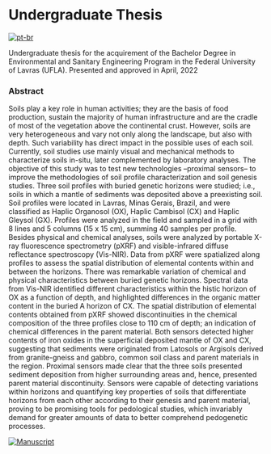 # Undergraduate Thesis

[![pt-br](https://img.shields.io/badge/Lang-pt--br-yellow)]()

Undergraduate thesis for the acquirement of the Bachelor Degree in Environmental
and Sanitary Engineering Program in the Federal University of Lavras (UFLA).
Presented and approved in April, 2022

### Abstract

Soils play a key role in human activities; they are the basis of food
production, sustain the majority of human infrastructure and are the cradle of
most of the vegetation above the continental crust. However, soils are very
heterogeneous and vary not only along the landscape, but also with depth. Such
variability has direct impact in the possible uses of each soil. Currently, soil
studies use mainly visual and mechanical methods to characterize soils in-situ,
later complemented by laboratory analyses. The objective of this study was to
test new technologies –proximal sensors– to improve the methodologies of soil
profile characterization and soil genesis studies. Three soil profiles with
buried genetic horizons were studied; i.e., soils in which a mantle of sediments
was deposited above a preexisting soil. Soil profiles were located in Lavras,
Minas Gerais, Brazil, and were classified as Haplic Organosol (OX), Haplic
Cambisol (CX) and Haplic Gleysol (GX). Profiles were analyzed in the field and
sampled in a grid with 8 lines and 5 columns (15 x 15 cm), summing 40 samples
per profile. Besides physical and chemical analyses, soils were analyzed by
portable X-ray fluorescence spectrometry (pXRF) and visible-infrared diffuse
reflectance spectroscopy (Vis-NIR). Data from pXRF were spatialized along
profiles to assess the spatial distribution of elemental contents within and
between the horizons. There was remarkable variation of chemical and physical
characteristics between buried genetic horizons. Spectral data from Vis-NIR
identified different characteristics within the histic horizon of OX as a
function of depth, and highlighted differences in the organic matter content in
the buried A horizon of CX. The spatial distribution of elemental contents
obtained from pXRF showed discontinuities in the chemical composition of the
three profiles close to 110 cm of depth; an indication of chemical differences
in the parent material. Both sensors detected higher contents of iron oxides in
the superficial deposited mantle of OX and CX, suggesting that sediments were
originated from Latosols or Argisols derived from granite-gneiss and gabbro,
common soil class and parent materials in the region. Proximal sensors made
clear that the three soils presented sediment deposition from higher surrounding
areas and, hence, presented parent material discontinuity. Sensors were capable
of detecting variations within horizons and quantifying key properties of soils
that differentiate horizons from each other according to their genesis and
parent material, proving to be promising tools for pedological studies, which
invariably demand for greater amounts of data to better comprehend pedogenetic
processes.

[![Manuscript](https://img.shields.io/badge/Read-manuscript-blue)](https://github.com/mmcini/tcc-repo/blob/master/Manuscript/latex/manuscript.pdf)
